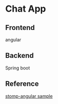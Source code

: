 # Chat App
## Frontend

angular

## Backend

Spring boot

## Reference

[stomp-angular sample](https://github.com/stomp-js/rx-stomp-angular/blob/master/src/app/messages/messages.component.ts
)
